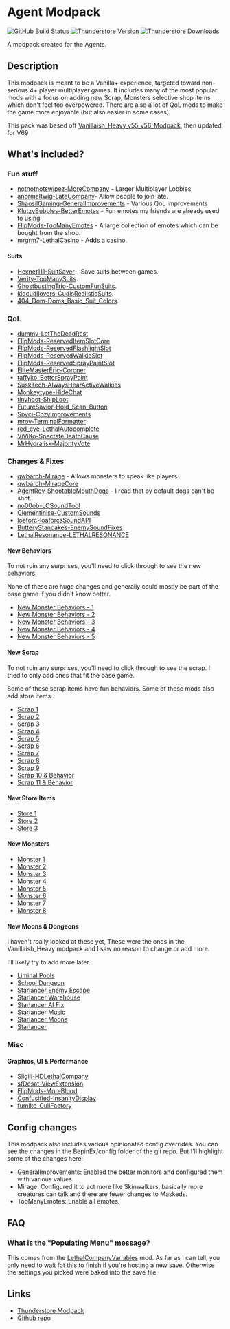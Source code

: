 # Agent Modpack

[![GitHub Build Status](https://img.shields.io/github/actions/workflow/status/joshhsoj1902/lethal-company-agent-modpack/build.yml?style=for-the-badge&logo=github)](https://github.com/joshhsoj1902/lethal-company-agent-modpack/actions/workflows/build.yml)
[![Thunderstore Version](https://img.shields.io/thunderstore/v/joshhsoj1902/Agent_Modpack?style=for-the-badge&logo=thunderstore&logoColor=white)](https://thunderstore.io/c/lethal-company/p/joshhsoj1902/Agent_Modpack/)
[![Thunderstore Downloads](https://img.shields.io/thunderstore/dt/joshhsoj1902/Agent_Modpack?style=for-the-badge&logo=thunderstore&logoColor=white)](https://thunderstore.io/c/lethal-company/p/joshhsoj1902/Agent_Modpack/)

A modpack created for the Agents.

## Description

This modpack is meant to be a Vanilla+ experience, targeted toward non-serious 4+ player multiplayer games. It includes many of the most popular mods with a focus on adding new Scrap, Monsters selective shop items which don't feel too overpowered. There are also a lot of QoL mods to make the game more enjoyable (but also easier in some cases).

This pack was based off [Vanillaish_Heavy_v55_v56_Modpack](https://thunderstore.io/c/lethal-company/p/Caketaco/Vanillaish_Heavy_v55_v56_Modpack/), then updated for V69

## What's included?

### Fun stuff

- [notnotnotswipez-MoreCompany](https://thunderstore.io/c/lethal-company/p/notnotnotswipez/MoreCompany) - Larger Multiplayer Lobbies
- [anormaltwig-LateCompany](https://thunderstore.io/c/lethal-company/p/anormaltwig/LateCompany/)- Allow people to join late.
- [ShaosilGaming-GeneralImprovements](https://thunderstore.io/c/lethal-company/p/ShaosilGaming/GeneralImprovements/) - Various QoL improvements
- [KlutzyBubbles-BetterEmotes](https://thunderstore.io/c/lethal-company/p/KlutzyBubbles/BetterEmotes/) - Fun emotes my friends are already used to using
- [FlipMods-TooManyEmotes](https://thunderstore.io/c/lethal-company/p/FlipMods/TooManyEmotes/) - A large collection of emotes which can be bought from the shop.
- [mrgrm7-LethalCasino](https://thunderstore.io/c/lethal-company/p/mrgrm7/LethalCasino/) - Adds a casino.

#### Suits

- [Hexnet111-SuitSaver](https://thunderstore.io/c/lethal-company/p/Hexnet111/SuitSaver/) - Save suits between games.
- [Verity-TooManySuits](https://thunderstore.io/c/lethal-company/p/Verity/TooManySuits/).
- [GhostbustingTrio-CustomFunSuits](https://thunderstore.io/c/lethal-company/p/GhostbustingTrio/CustomFunSuits/).
- [kidcudilovers-CudisRealisticSuits](https://thunderstore.io/c/lethal-company/p/kidcudilovers/CudisRealisticSuits/).
- [404_Dom-Doms_Basic_Suit_Colors](https://thunderstore.io/c/lethal-company/p/404_Dom/Doms_Basic_Suit_Colors/).

### QoL

- [dummy-LetTheDeadRest](https://thunderstore.io/c/lethal-company/p/dummy/LetTheDeadRest)
- [FlipMods-ReservedItemSlotCore](https://thunderstore.io/c/lethal-company/p/FlipMods/ReservedItemSlotCore)
- [FlipMods-ReservedFlashlightSlot](https://thunderstore.io/c/lethal-company/p/FlipMods/ReservedFlashlightSlot)
- [FlipMods-ReservedWalkieSlot](https://thunderstore.io/c/lethal-company/p/FlipMods/ReservedWalkieSlot)
- [FlipMods-ReservedSprayPaintSlot](https://thunderstore.io/c/lethal-company/p/FlipMods/ReservedSprayPaintSlot)
- [EliteMasterEric-Coroner](https://thunderstore.io/c/lethal-company/p/EliteMasterEric/Coroner)
- [taffyko-BetterSprayPaint](https://thunderstore.io/c/lethal-company/p/taffyko/BetterSprayPaint)
- [Suskitech-AlwaysHearActiveWalkies](https://thunderstore.io/c/lethal-company/p/Suskitech/AlwaysHearActiveWalkies)
- [Monkeytype-HideChat](https://thunderstore.io/c/lethal-company/p/Monkeytype/HideChat)
- [tinyhoot-ShipLoot](https://thunderstore.io/c/lethal-company/p/tinyhoot/ShipLoot)
- [FutureSavior-Hold_Scan_Button](https://thunderstore.io/c/lethal-company/p/FutureSavior/Hold_Scan_Button)
- [Spyci-CozyImprovements](https://thunderstore.io/c/lethal-company/p/Spyci/CozyImprovements)
- [mrov-TerminalFormatter](https://thunderstore.io/c/lethal-company/p/mrov/TerminalFormatter)
- [red_eye-LethalAutocomplete](https://thunderstore.io/c/lethal-company/p/red_eye/LethalAutocomplete)
- [ViViKo-SpectateDeathCause](https://thunderstore.io/c/lethal-company/p/ViViKo/SpectateDeathCause)
- [MrHydralisk-MajorityVote](https://thunderstore.io/c/lethal-company/p/MrHydralisk/MajorityVote)

### Changes & Fixes

- [qwbarch-Mirage](https://thunderstore.io/c/lethal-company/p/qwbarch/Mirage/) - Allows monsters to speak like players.
- [qwbarch-MirageCore](https://thunderstore.io/c/lethal-company/p/qwbarch/MirageCore/)
- [AgentRev-ShootableMouthDogs](https://thunderstore.io/c/lethal-company/p/AgentRev/ShootableMouthDogs/) - I read that by default dogs can't be shot.
- [no00ob-LCSoundTool](https://thunderstore.io/c/lethal-company/p/no00ob/LCSoundTool/)
- [Clementinise-CustomSounds](https://thunderstore.io/c/lethal-company/p/Clementinise/CustomSounds/)
- [loaforc-loaforcsSoundAPI](https://thunderstore.io/c/lethal-company/p/loaforc/loaforcsSoundAPI/)
- [ButteryStancakes-EnemySoundFixes](https://thunderstore.io/c/lethal-company/p/ButteryStancakes/EnemySoundFixes/)
- [LethalResonance-LETHALRESONANCE](https://thunderstore.io/c/lethal-company/p/LethalResonance/LETHALRESONANCE/)

#### New Behaviors

To not ruin any surprises, you'll need to click through to see the new behaviors.

None of these are huge changes and generally could mostly be part of the base game if you didn't know better.

- [New Monster Behaviors - 1](https://thunderstore.io/c/lethal-company/p/TwinDimensionalProductions/CoilHeadStare/)
- [New Monster Behaviors - 2](https://thunderstore.io/c/lethal-company/p/sunnobunno/YippeeMod/)
- [New Monster Behaviors - 3](https://thunderstore.io/c/lethal-company/p/mattplays/HoarderBugUseItems/)
- [New Monster Behaviors - 4](https://thunderstore.io/c/lethal-company/p/Sakura/LandminesForAll/)
- [New Monster Behaviors - 5](https://thunderstore.io/c/lethal-company/p/Sk737/JesterSymphony/)

#### New Scrap

To not ruin any surprises, you'll need to click through to see the scrap. I tried to only add ones that fit the base game.

Some of these scrap items have fun behaviors. Some of these mods also add store items.

- [Scrap 1](https://thunderstore.io/c/lethal-company/p/Jordo/NeedyCats/)
- [Scrap 2](https://thunderstore.io/c/lethal-company/p/SimonTendo/LCGoldScrapMod/)
- [Scrap 3](https://thunderstore.io/c/lethal-company/p/XuXiaolan/ImmersiveScrap/)
- [Scrap 4](https://thunderstore.io/c/lethal-company/p/Sconeys/abandonedcompanyassets/)
- [Scrap 5](https://thunderstore.io/c/lethal-company/p/ohotdog/LootableMusicTapes/)
- [Scrap 6](https://thunderstore.io/c/lethal-company/p/bigmcnugget/VanillaContentExpansion/)
- [Scrap 7](https://thunderstore.io/c/lethal-company/p/etherealemil/UsualScrap/)
- [Scrap 8](https://thunderstore.io/c/lethal-company/p/Caigan/Tokucade_Scrap/)
- [Scrap 9](https://thunderstore.io/c/lethal-company/p/FlipMods/TooManyEmotesScrap/)
- [Scrap 10 & Behavior](https://thunderstore.io/c/lethal-company/p/slayer6409/Emergency_Dice_Updated/)
- [Scrap 11 & Behavior](https://thunderstore.io/c/lethal-company/p/Entity378/SellBodiesFixed/)

#### New Store Items

- [Store 1](https://thunderstore.io/c/lethal-company/p/Dio93/DuckMod/)
- [Store 2](https://thunderstore.io/c/lethal-company/p/Mellowdy/LightningRod/)
- [Store 3](https://thunderstore.io/c/lethal-company/p/Zaggy1024/OpenBodyCams/)

#### New Monsters

- [Monster 1](https://thunderstore.io/c/lethal-company/p/x753/Peepers/)
- [Monster 2](https://thunderstore.io/c/lethal-company/p/zealsprince/Locker/)
- [Monster 3](https://thunderstore.io/c/lethal-company/p/Kittenji/Football/)
- [Monster 4](https://thunderstore.io/c/lethal-company/p/Sconeys/Gnomes/)
- [Monster 5](https://thunderstore.io/c/lethal-company/p/Kittenji/Herobrine/)
- [Monster 6](https://thunderstore.io/c/lethal-company/p/XuXiaolan/PjonkGoose/)
- [Monster 7](https://thunderstore.io/c/lethal-company/p/Garf/MissileTurrets/)
- [Monster 8](https://thunderstore.io/c/lethal-company/p/x753/Mimics/)

#### New Moons & Dongeons

I haven't really looked at these yet, These were the ones in the Vanillaish_Heavy modpack and I saw no reason to change or add more.

I'll likely try to add more later.

- [Liminal Pools](https://thunderstore.io/c/lethal-company/p/theMenagerie/LiminalPools/)
- [School Dungeon](https://thunderstore.io/c/lethal-company/p/MrUnrealTeam/SchoolDungeon/)
- [Starlancer Enemy Escape](https://thunderstore.io/c/lethal-company/p/AudioKnight/StarlancerEnemyEscape/)
- [Starlancer Warehouse](https://thunderstore.io/c/lethal-company/p/AudioKnight/StarlancerWarehouse/)
- [Starlancer AI Fix](https://thunderstore.io/c/lethal-company/p/AudioKnight/StarlancerAIFix/)
- [Starlancer Music](https://thunderstore.io/c/lethal-company/p/AudioKnight/StarlancerMusic/)
- [Starlancer Moons](https://thunderstore.io/c/lethal-company/p/AudioKnight/StarlancerMoons/)
- [Starlancer](https://thunderstore.io/c/lethal-company/p/AudioKnight/Starlancer/)

### Misc

#### Graphics, UI & Performance

- [Sligili-HDLethalCompany](https://thunderstore.io/c/lethal-company/p/Sligili/HDLethalCompany/)
- [sfDesat-ViewExtension](https://thunderstore.io/c/lethal-company/p/sfDesat/ViewExtension/)
- [FlipMods-MoreBlood](https://thunderstore.io/c/lethal-company/p/FlipMods/MoreBlood/)
- [Confusified-InsanityDisplay](https://thunderstore.io/c/lethal-company/p/Confusified/InsanityDisplay/)
- [fumiko-CullFactory](https://thunderstore.io/c/lethal-company/p/fumiko-CullFactory/)

## Config changes

This modpack also includes various opinionated config overrides. You can see the changes in the BepinEx/config folder of the git repo. But I'll highlight some of the changes here:

- GeneralImprovements: Enabled the better monitors and configured them with various values.
- Mirage: Configured it to act more like Skinwalkers, basically more creatures can talk and there are fewer changes to Maskeds.
- TooManyEmotes: Enable all emotes.

## FAQ

### What is the "Populating Menu" message?

This comes from the [LethalCompanyVariables](https://thunderstore.io/c/lethal-company/p/AMRV/LethalCompanyVariables/) mod. As far as I can tell, you only need to wait fot this to finish if you're hosting a new save. Otherwise the settings you picked were baked into the save file.

## Links

- [Thunderstore Modpack](https://thunderstore.io/c/lethal-company/p/joshhsoj1902/Agent_Modpack/)
- [Github repo](https://github.com/joshhsoj1902/lethal-company-agent-modpack)
